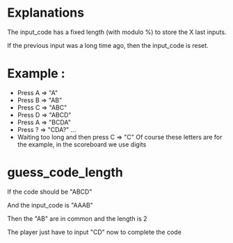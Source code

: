 # Explanations

The input_code has a fixed length (with modulo %) to store the X last inputs.

If the previous input was a long time ago, then the input_code is reset.

# Example :
 - Press A => "A"
 - Press B => "AB"
 - Press C => "ABC"
 - Press D => "ABCD"
 - Press A => "BCDA"
 - Press ? => "CDA?" ...
 - Waiting too long and then press C => "C"
Of course these letters are for the example, in the scoreboard we use digits

# guess_code_length
If the code should be "ABCD"

And the input_code is "AAAB"

Then the "AB" are in common and the length is 2

The player just have to input "CD" now to complete the code
